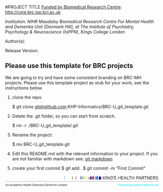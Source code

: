 #PROJECT TITLE
[Funded by Biomedical Research Centre](http://core.brc.iop.kcl.ac.uk): http://core.brc.iop.kcl.ac.uk

*Institution: NIHR Maudsley Biomedical Research Centre For Mental Health and Dementia Unit (Denmark Hill), at The Institute of Psychiatry, Psychology & Neuroscience (IoPPN), Kings College London* 

Author(s):

Release Version:

## Please use this template for BRC projects
We are going to try and have some consistent branding on BRC-MH projects. Please use this template project as stub for your work, see the instructions below.


1) clone the repo.

    $ git clone git@github.com:KHP-Informatics/BRC-U_git_template.git

2) Delete the .git folder, so you can start from scratch.

    $ rm -r ./BRC-U_git_template/.git

3) Rename the project:

    $ mv BRC-U_git_template.git <New-Repository-Name> 

4) Edit this README.md with the relevant information to your project.
    If you are not familiar with markdown see: [git markdown](https://guides.github.com/features/mastering-markdown/)

5) create your first commit
    $ git add .
    $ git commit -m "First Commit"


    
   
![Kings Health Partners](figures/brc-u-logos/KHP_M_oneline_descriptor_strapline_hr_CMYK-e1409244956134.jpg)
